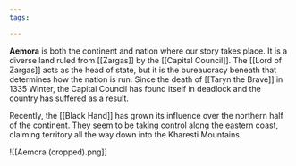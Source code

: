 ```yaml
---
tags:

---
```

**Aemora** is both the continent and nation where our story takes place. It is a diverse land ruled from [[Zargas]] by the [[Capital Council]]. The [[Lord of Zargas]] acts as the head of state, but it is the bureaucracy beneath that determines how the nation is run. Since the death of [[Taryn the Brave]] in 1335 Winter, the Capital Council has found itself in deadlock and the country has suffered as a result. 

Recently, the [[Black Hand]] has grown its influence over the northern half of the continent. They seem to be taking control along the eastern coast, claiming territory all the way down into the Kharesti Mountains. 

![[Aemora (cropped).png]]